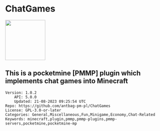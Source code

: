 # ChatGames
<img src="https://raw.githubusercontent.com/antbag-pm-pl/ChatGames/340c897ed1a843f1db46194f98a54f9f280674ae/chat.png" width="128" height="128" />

## This is a pocketmine [PMMP] plugin which implements chat games into Minecraft
```properties
Version: 1.0.2
    API: 5.0.0
    Updated: 21-08-2023 09:25:54 UTC
Repo: https://github.com/antbag-pm-pl/ChatGames
License: GPL-3.0-or-later
Categories: General,Miscellaneous,Fun,Minigame,Economy,Chat-Related
Keywords: minecraft,plugin,pmmp,pmmp-plugins,pmmp-servers,pocketmine,pocketmine-mp
```